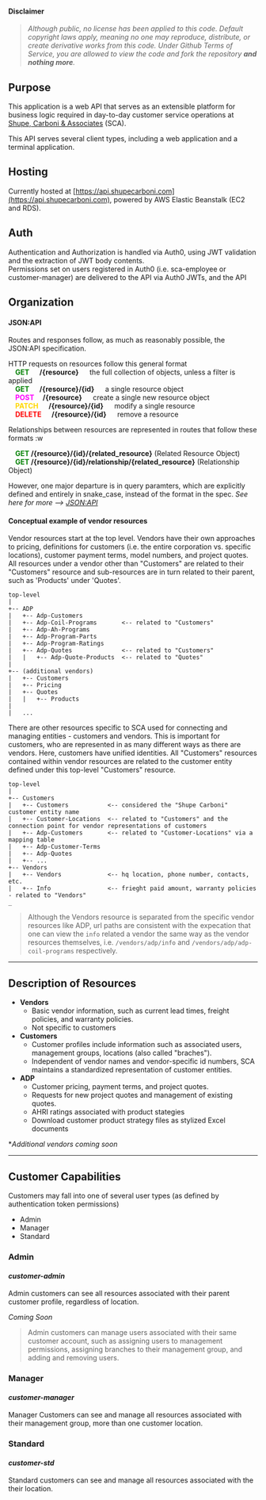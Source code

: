 #### Disclaimer
>*Although public, no license has been applied to this code. Default copyright laws apply, meaning no one may reproduce, distribute, or create derivative works from this code. Under Github Terms of Service, you are allowed to view the code and fork the repository **and nothing more**.*
## Purpose
This application is a web API that serves as an extensible platform for business logic required in day-to-day customer service operations at [Shupe, Carboni & Associates](https://shupecarboni.com) (SCA).  

This API serves several client types, including a web application and a terminal application. 

## Hosting
Currently hosted at [https://api.shupecarboni.com](https://api.shupecarboni.com), powered by AWS Elastic Beanstalk (EC2 and RDS).
## Auth
Authentication and Authorization is handled via Auth0, using JWT validation and the extraction of JWT body contents.  
Permissions set on users registered in Auth0 (i.e. sca-employee or customer-manager) are delivered to the API via Auth0 JWTs, and the API
## Organization

#### JSON:API
Routes and responses follow, as much as reasonably possible, the JSON:API specification.

HTTP requests on resources follow this general format  
&emsp;**<span style="color: green">GET</span> &emsp; /{resource}** &emsp; the full collection of objects, unless a filter is applied  
&emsp;**<span style="color: green">GET</span> &emsp; /{resource}/{id}** &emsp; a single resource object  
&emsp;**<span style="color: magenta">POST</span> &emsp;/{resource}** &emsp; create a single new resource object  
&emsp;**<span style="color: #FFD700">PATCH</span> &emsp; /{resource}/{id}** &emsp; modify a single resource  
&emsp;**<span style="color: red">DELETE</span> &emsp; /{resource}/{id}** &emsp; remove a resource  

Relationships between resources are represented in routes that follow these formats  :w

&emsp;**<span style="color: green">GET</span> /{resource}/{id}/{related_resource}** (Related Resource Object)  
&emsp;**<span style="color: green">GET</span> /{resource}/{id}/relationship/{related_resource}** (Relationship Object)

However, one major departure is in query paramters, which are explicitly defined and entirely in snake_case, instead of the format in the spec.
*See here for more --> [JSON:API](https://jsonapi.org)*

#### Conceptual example of vendor resources
Vendor resources start at the top level. Vendors have their own approaches to pricing, definitions for customers (i.e. the entire corporation vs. specific locations), customer payment terms, model numbers, and project quotes. All resources under a vendor other than "Customers" are related to their "Customers" resource and sub-resources are in turn related to their parent, such as 'Products' under 'Quotes'. 
```
top-level
|
+-- ADP
|	+-- Adp-Customers
|	+-- Adp-Coil-Programs		<-- related to "Customers"
|	+-- Adp-Ah-Programs
|	+-- Adp-Program-Parts
|	+-- Adp-Program-Ratings
|	+-- Adp-Quotes				<-- related to "Customers"
|	|	+-- Adp-Quote-Products	<-- related to "Quotes"
|
+-- (additional vendors)
|	+-- Customers
|	+-- Pricing
|	+-- Quotes
|	|	+-- Products
|
|	...
```
There are other resources specific to SCA used for connecting and managing entities - customers and vendors. This is important for customers, who are represented in as many different ways as there are vendors. Here, customers have unified identities. All "Customers" resources contained within vendor resources are related to the customer entity defined under this top-level "Customers" resource.

```
top-level
|
+-- Customers
|	+-- Customers			<-- considered the "Shupe Carboni" customer entity name
|	+-- Customer-Locations	<-- related to "Customers" and the connection point for vendor representations of customers 
|	+-- Adp-Customers		<-- related to "Customer-Locations" via a mapping table
|	+-- Adp-Customer-Terms
|	+-- Adp-Quotes
|	+-- ...
+-- Vendors
|	+-- Vendors				<-- hq location, phone number, contacts, etc.
|	+-- Info				<-- frieght paid amount, warranty policies - related to "Vendors"
_
```
> Although the Vendors resource is separated from the specific vendor resources like ADP, url paths are consistent with the expecation that one can view the `info` related a vendor the same way as the vendor resources themselves, i.e. `/vendors/adp/info` and `/vendors/adp/adp-coil-programs` respectively. 
---
## Description of Resources

- **Vendors**
	- Basic vendor information, such as current lead times, freight policies, and warranty policies.
	- Not specific to customers
- **Customers**
	- Customer profiles include information such as associated users, management groups, locations (also called "braches").
	- Independent of vendor names and vendor-specific id numbers, SCA maintains a standardized representation of customer entities.
- **ADP**
	- Customer pricing, payment terms, and project quotes.
	- Requests for new project quotes and management of existing quotes.
	- AHRI ratings associated with product stategies
	- Download customer product strategy files as stylized Excel documents

**Additional vendors coming soon*

---
## Customer Capabilities
Customers may fall into one of several user types (as defined by authentication token permissions)
- Admin
- Manager
- Standard

### Admin
#### *customer-admin*
Admin customers can see all resources associated with their parent customer profile, regardless of location.  

*Coming Soon*
>Admin customers can manage users associated with their same customer account, such as assigning users to management permissions, assigning branches to their management group, and adding and removing users.

### Manager
#### *customer-manager*
Manager Customers can see and manage all resources associated with their management group, more than one customer location.

### Standard
#### *customer-std*
Standard customers can see and manage all resources associated with the their location.